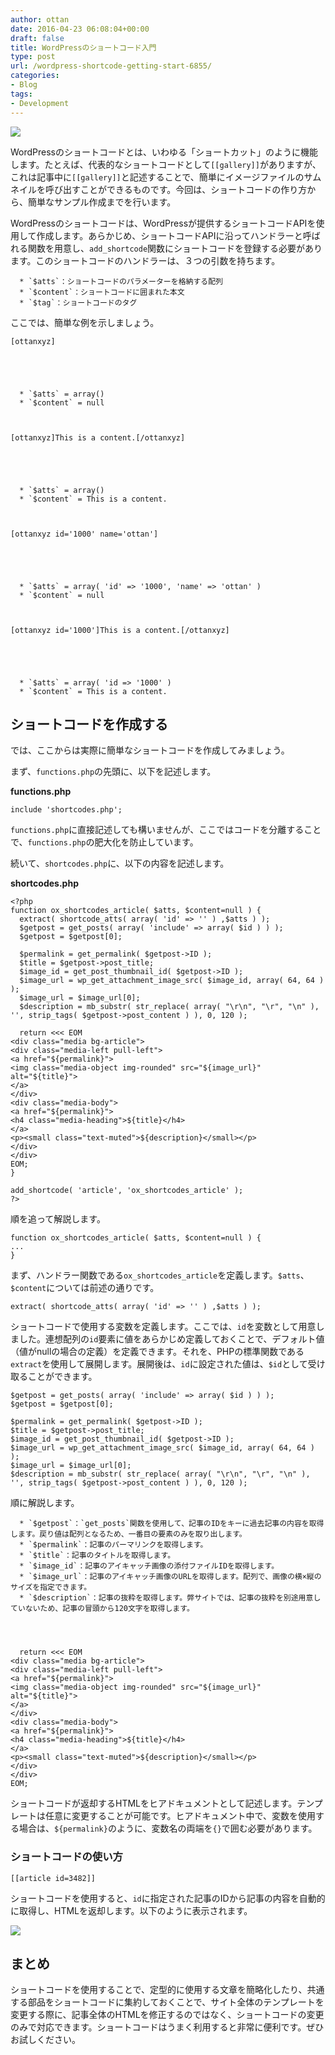 ```yaml
---
author: ottan
date: 2016-04-23 06:08:04+00:00
draft: false
title: WordPressのショートコード入門
type: post
url: /wordpress-shortcode-getting-start-6855/
categories:
- Blog
tags:
- Development
---
```


![](/uploads/2016/04/160423-571b55fc9bd95-1.jpg)






WordPressのショートコードとは、いわゆる「ショートカット」のように機能します。たとえば、代表的なショートコードとして`[[gallery]]`がありますが、これは記事中に`[[gallery]]`と記述することで、簡単にイメージファイルのサムネイルを呼び出すことができるものです。今回は、ショートコードの作り方から、簡単なサンプル作成までを行います。





WordPressのショートコードは、WordPressが提供するショートコードAPIを使用して作成します。あらかじめ、ショートコードAPIに沿ってハンドラーと呼ばれる関数を用意し、`add_shortcode`関数にショートコードを登録する必要があります。このショートコードのハンドラーは、３つの引数を持ちます。






 	  * `$atts`：ショートコードのパラメーターを格納する配列
 	  * `$content`：ショートコードに囲まれた本文
 	  * `$tag`：ショートコードのタグ




ここでは、簡単な例を示しましょう。




    
    [ottanxyz]





 	  * `$atts` = array()
 	  * `$content` = null


    
    [ottanxyz]This is a content.[/ottanxyz]





 	  * `$atts` = array()
 	  * `$content` = This is a content.


    
    [ottanxyz id='1000' name='ottan']





 	  * `$atts` = array( 'id' => '1000', 'name' => 'ottan' )
 	  * `$content` = null


    
    [ottanxyz id='1000']This is a content.[/ottanxyz]





 	  * `$atts` = array( 'id => '1000' )
 	  * `$content` = This is a content.




## ショートコードを作成する





では、ここからは実際に簡単なショートコードを作成してみましょう。





まず、`functions.php`の先頭に、以下を記述します。



**functions.php**

    
    include 'shortcodes.php';





`functions.php`に直接記述しても構いませんが、ここではコードを分離することで、`functions.php`の肥大化を防止しています。





続いて、`shortcodes.php`に、以下の内容を記述します。



**shortcodes.php**

    
    <?php
    function ox_shortcodes_article( $atts, $content=null ) {
      extract( shortcode_atts( array( 'id' => '' ) ,$atts ) );
      $getpost = get_posts( array( 'include' => array( $id ) ) );
      $getpost = $getpost[0];
    
      $permalink = get_permalink( $getpost->ID );
      $title = $getpost->post_title;
      $image_id = get_post_thumbnail_id( $getpost->ID );
      $image_url = wp_get_attachment_image_src( $image_id, array( 64, 64 ) );
      $image_url = $image_url[0];
      $description = mb_substr( str_replace( array( "\r\n", "\r", "\n" ), '', strip_tags( $getpost->post_content ) ), 0, 120 );
    
      return <<< EOM
    <div class="media bg-article">
    <div class="media-left pull-left">
    <a href="${permalink}">
    <img class="media-object img-rounded" src="${image_url}" alt="${title}">
    </a>
    </div>
    <div class="media-body">
    <a href="${permalink}">
    <h4 class="media-heading">${title}</h4>
    </a>
    <p><small class="text-muted">${description}</small></p>
    </div>
    </div>
    EOM;
    }
    
    add_shortcode( 'article', 'ox_shortcodes_article' );
    ?>


順を追って解説します。

    
    function ox_shortcodes_article( $atts, $content=null ) {
    ...
    }





まず、ハンドラー関数である`ox_shortcodes_article`を定義します。`$atts`、`$content`については前述の通りです。




    
    extract( shortcode_atts( array( 'id' => '' ) ,$atts ) );





ショートコードで使用する変数を定義します。ここでは、`id`を変数として用意しました。連想配列の`id`要素に値をあらかじめ定義しておくことで、デフォルト値（値がnullの場合の定義）を定義できます。それを、PHPの標準関数である`extract`を使用して展開します。展開後は、`id`に設定された値は、`$id`として受け取ることができます。




    
    $getpost = get_posts( array( 'include' => array( $id ) ) );
    $getpost = $getpost[0];
    
    $permalink = get_permalink( $getpost->ID );
    $title = $getpost->post_title;
    $image_id = get_post_thumbnail_id( $getpost->ID );
    $image_url = wp_get_attachment_image_src( $image_id, array( 64, 64 ) );
    $image_url = $image_url[0];
    $description = mb_substr( str_replace( array( "\r\n", "\r", "\n" ), '', strip_tags( $getpost->post_content ) ), 0, 120 );





順に解説します。






 	  * `$getpost`：`get_posts`関数を使用して、記事のIDをキーに過去記事の内容を取得します。戻り値は配列となるため、一番目の要素のみを取り出します。
 	  * `$permalink`：記事のパーマリンクを取得します。
 	  * `$title`：記事のタイトルを取得します。
 	  * `$image_id`：記事のアイキャッチ画像の添付ファイルIDを取得します。
 	  * `$image_url`：記事のアイキャッチ画像のURLを取得します。配列で、画像の横×縦のサイズを指定できます。
 	  * `$description`：記事の抜粋を取得します。弊サイトでは、記事の抜粋を別途用意していないため、記事の冒頭から120文字を取得します。



    
      return <<< EOM
    <div class="media bg-article">
    <div class="media-left pull-left">
    <a href="${permalink}">
    <img class="media-object img-rounded" src="${image_url}" alt="${title}">
    </a>
    </div>
    <div class="media-body">
    <a href="${permalink}">
    <h4 class="media-heading">${title}</h4>
    </a>
    <p><small class="text-muted">${description}</small></p>
    </div>
    </div>
    EOM;





ショートコードが返却するHTMLをヒアドキュメントとして記述します。テンプレートは任意に変更することが可能です。ヒアドキュメント中で、変数を使用する場合は、`${permalink}`のように、変数名の両端を`{}`で囲む必要があります。





### ショートコードの使い方




    
    [[article id=3482]]





ショートコードを使用すると、`id`に指定された記事のIDから記事の内容を自動的に取得し、HTMLを返却します。以下のように表示されます。





![](/uploads/2016/04/160423-571b5600a69a7-1.png)






## まとめ





ショートコードを使用することで、定型的に使用する文章を簡略化したり、共通する部品をショートコードに集約しておくことで、サイト全体のテンプレートを変更する際に、記事全体のHTMLを修正するのではなく、ショートコードの変更のみで対応できます。ショートコードはうまく利用すると非常に便利です。ぜひお試しください。
